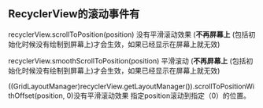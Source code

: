 ## RecyclerView的滚动事件有 

recyclerView.scrollToPosition(position) 没有平滑滚动效果 (**不再屏幕上** (包括初始化时候没有绘制到屏幕上)才会生效，如果已经显示在屏幕上就无效)

recyclerView.smoothScrollToPosition(position) 平滑滚动 (**不再屏幕上** (包括初始化时候没有绘制到屏幕上)才会生效，如果已经显示在屏幕上就无效)

((GridLayoutManager)recyclerView.getLayoutManager()).scrollToPositionWithOffset(position, 0)没有平滑滚动效果 指定position滚动到指定（0）的位置。